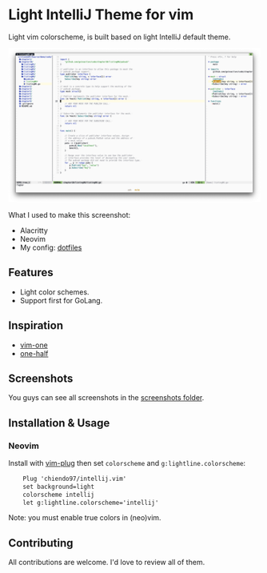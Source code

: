 # Light IntelliJ Theme for vim

Light vim colorscheme, is built based on light IntelliJ default theme.

![light](./screenshots/main.png)

What I used to make this screenshot:
- Alacritty
- Neovim
- My config: [dotfiles](https://github.com/chiendo97/.dotfiles)

## Features
- Light color schemes.
- Support first for GoLang.

## Inspiration
- [vim-one](https://github.com/rakr/vim-one)
- [one-half](https://github.com/sonph/onehalf)

## Screenshots
You guys can see all screenshots in the [screenshots folder](./screenshots).

## Installation & Usage
### Neovim
Install with [vim-plug](https://github.com/junegunn/vim-plug) then set `colorscheme` and `g:lightline.colorscheme`:

```vim
    Plug 'chiendo97/intellij.vim'
    set background=light
    colorscheme intellij
    let g:lightline.colorscheme='intellij'
```

Note: you must enable true colors in (neo)vim.

## Contributing
All contributions are welcome. I'd love to review all of them.
